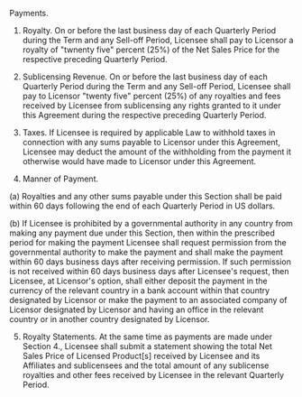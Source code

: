 Payments.

1. Royalty. On or before the last business day of each Quarterly Period during the Term and any Sell-off Period, Licensee shall pay to Licensor a royalty of "twnenty five" percent (25%) of the Net Sales Price for the respective preceding Quarterly Period.

2. Sublicensing Revenue. On or before the last business day of each Quarterly Period during the Term and any Sell-off Period, Licensee shall pay to Licensor "twenty five" percent (25%) of any royalties and fees received by Licensee from sublicensing any rights granted to it under this Agreement during the respective preceding Quarterly Period.

3. Taxes. If Licensee is required by applicable Law to withhold taxes in connection with any sums payable to Licensor under this Agreement, Licensee may deduct the amount of the withholding from the payment it otherwise would have made to Licensor under this Agreement.

4. Manner of Payment.

(a) Royalties and any other sums payable under this Section shall be paid within 60 days following the end of each Quarterly Period in US dollars.

(b) If Licensee is prohibited by a governmental authority in any country from making any payment due under this Section, then within the prescribed period for making the payment Licensee shall request permission from the governmental authority to make the payment and shall make the payment within 60 days business days after receiving permission. If such permission is not received within 60 days business days after Licensee's request, then Licensee, at Licensor's option, shall either deposit the payment in the currency of the relevant country in a bank account within that country designated by Licensor or make the payment to an associated company of Licensor designated by Licensor and having an office in the relevant country or in another country designated by Licensor.

5. Royalty Statements. At the same time as payments are made under Section 4., Licensee shall submit a statement showing the total Net Sales Price of Licensed Product[s] received by Licensee and its Affiliates and sublicensees and the total amount of any sublicense royalties and other fees received by Licensee in the relevant Quarterly Period.

